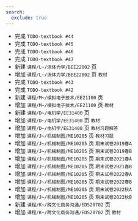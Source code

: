 ```yaml
---
search:
  exclude: true
---
```


- 完成 `TODO-textbook #44`
- 完成 `TODO-textbook #45`
- 完成 `TODO-textbook #46`
- 完成 `TODO-textbook #47`
- 新建 `课程/L~/流体力学/BEE22002` 页
- 增加 `课程/L~/流体力学/BEE22002` 页 `教材`
- 完成 `TODO-textbook #43`
- 完成 `TODO-textbook #42`
- 新建 `课程/M~/模拟电子技术/EE21100` 页
- 增加 `课程/M~/模拟电子技术/EE21100` 页 `教材`
- 新建 `课程/D~/电机学/EE31400` 页
- 增加 `课程/D~/电机学/EE31400` 页 `教材`
- 增加 `课程/D~/电机学/EE31400` 页 `教材习题解答`
- 增加 `课程/J~/机械制图/ME10205` 页 `教材习题`
- 增加 `课程/J~/机械制图/ME10205` 页 `期末试卷2019春A`
- 增加 `课程/J~/机械制图/ME10205` 页 `期末试卷2019春B`
- 增加 `课程/J~/机械制图/ME10205` 页 `期末试卷2021春A`
- 增加 `课程/J~/机械制图/ME10205` 页 `期末试卷2021春B`
- 增加 `课程/J~/机械制图/ME10205` 页 `期末试卷2022春A`
- 增加 `课程/J~/机械制图/ME10205` 页 `期末试卷2022春B`
- 增加 `课程/J~/机械制图/ME10205` 页 `期末试卷2022秋A`
- 增加 `课程/J~/机械制图/ME10205` 页 `期末试卷2022秋B`
- 新建 `课程/K~/跨文化商务沟通/EDS20702` 页
- 增加 `课程/K~/跨文化商务沟通/EDS20702` 页 `教材`